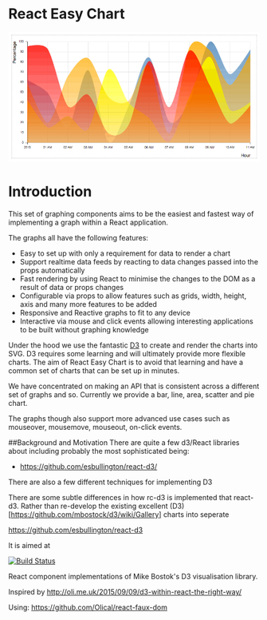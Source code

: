 # React Easy Chart

![animated graph](examples/images/animated-graph.gif)

# Introduction

This set of graphing components aims to be the easiest and fastest way of implementing a graph within a React application.

The graphs all have the following features:
- Easy to set up with only a requirement for data to render a chart
- Support realtime data feeds by reacting to data changes passed into the props automatically
- Fast rendering by using React to minimise the changes to the DOM as a result of data or props changes
- Configurable via props to allow features such as grids, width, height, axis and many more features to be added
- Responsive and Reactive graphs to fit to any device
- Interactive via mouse and click events allowing interesting applications to be built without graphing knowledge

Under the hood we use the fantastic [D3](http://d3js.org/) to create and render the charts into SVG. D3 requires some learning and will ultimately provide more flexible charts. The aim of React Easy Chart is to avoid that learning and have a common set of charts that can be set up in minutes.

We have concentrated on making an API that is consistent across a different set of graphs and so. Currently we provide a bar, line, area, scatter and pie chart.

The graphs though also support more advanced use cases such as mouseover, mousemove, mouseout, on-click events.  

##Background and Motivation
There are quite a few d3/React libraries about including probably the most sophisticated being:
- https://github.com/esbullington/react-d3/

There are also a few different techniques for implementing D3

There are some subtle differences in how rc-d3 is implemented that react-d3.
Rather than re-develop the existing excellent (D3)[https://github.com/mbostock/d3/wiki/Gallery] charts into seperate  



https://github.com/esbullington/react-d3

It is aimed at


[![Build Status](https://travis-ci.org/rma-consulting/rc-d3.svg)](https://travis-ci.org/rma-consulting/rc-d3)

React component implementations of Mike Bostok's D3 visualisation library.

Inspired by http://oli.me.uk/2015/09/09/d3-within-react-the-right-way/

Using:
https://github.com/Olical/react-faux-dom
